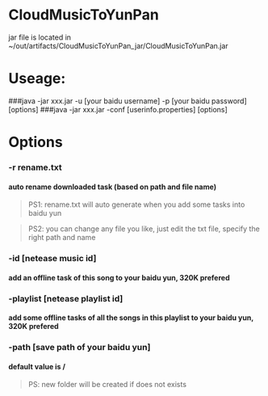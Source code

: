 # CloudMusicToYunPan

jar file is located in ~/out/artifacts/CloudMusicToYunPan_jar/CloudMusicToYunPan.jar

# Useage:

###java -jar xxx.jar -u [your baidu username] -p [your baidu password] [options]
###java -jar xxx.jar -conf [userinfo.properties] [options]

# Options
### -r rename.txt 
#### auto rename downloaded task (based on path and file name)
>PS1: rename.txt will auto generate when you add some tasks into baidu yun

>PS2: you can change any file you like, just edit the txt file, specify the right path and name

### -id [netease music id]
#### add an offline task of this song to your baidu yun, 320K prefered

### -playlist [netease playlist id]
#### add some offline tasks of all the songs in this playlist to your baidu yun, 320K prefered

### -path [save path of your baidu yun]
#### default value is /
>PS: new folder will be created if does not exists
